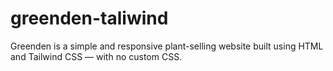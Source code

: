 # greenden-taliwind
Greenden is a simple and responsive plant-selling website built using HTML and Tailwind CSS — with no custom CSS.
